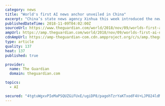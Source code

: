 ```yaml
---
category: news
title: "World's first AI news anchor unveiled in China"
excerpt: "China’s state news agency Xinhua this week introduced the newest members of its newsroom: AI anchors ... regular Xinhua news anchor named Qiu Hao. Photograph: Xinhua news The broadcasters made their debut during China’s annual World Internet Conference ..."
publishedDateTime: 2018-11-09T04:02:00Z
sourceUrl: https://www.theguardian.com/world/2018/nov/09/worlds-first-ai-news-anchor-unveiled-in-china
ampUrl: https://amp.theguardian.com/world/2018/nov/09/worlds-first-ai-news-anchor-unveiled-in-china
cdnAmpUrl: https://amp-theguardian-com.cdn.ampproject.org/c/s/amp.theguardian.com/world/2018/nov/09/worlds-first-ai-news-anchor-unveiled-in-china
type: article
quality: 137
heat: 137
published: true

provider:
  name: The Guardian
  domain: theguardian.com

topics:
  - AI

secured: "4tgtuWgxvPIeMaPSQUZGiFUxE/ugiDP8/pagohTzrYaKTxodF4V+LJPO24ldMDzM1SILtJWnfoZIQfgPDFRDucz5adGHbjPZu5aPH5PIdY+ynJ+FMGeqXuCQxplm9XFW9zMwVNDZ4Q2OziLJbfAdqQlo6bEVXZjnPjbOis4YpzFSnEu7zyWFiiolem90l0lm2LuZPgkm1qNrI2ytZjz66PgA4u/UXsGFxG1Caw5Z/n7+rV6Lrl8BToItye1ThhuPUbb9132e99KVWuGRsV7LXw==;ZIJWMs0V8eqC4GGvNTWHUQ=="
---
```


